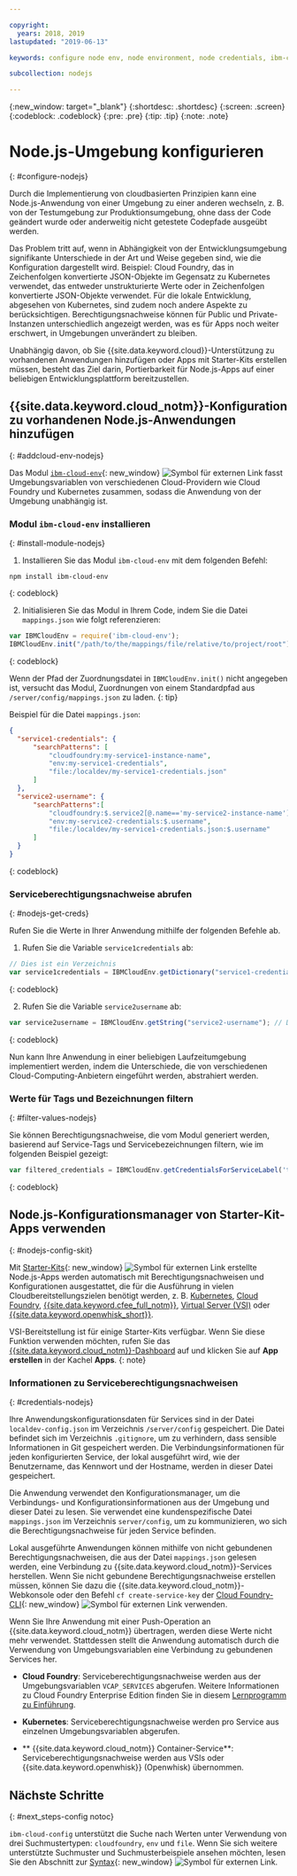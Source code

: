 ```yaml
---

copyright:
  years: 2018, 2019
lastupdated: "2019-06-13"

keywords: configure node env, node environment, node credentials, ibm-cloud-env node

subcollection: nodejs

---
```


{:new_window: target="_blank"}
{:shortdesc: .shortdesc}
{:screen: .screen}
{:codeblock: .codeblock}
{:pre: .pre}
{:tip: .tip}
{:note: .note}

# Node.js-Umgebung konfigurieren
{: #configure-nodejs}

Durch die Implementierung von cloudbasierten Prinzipien kann eine Node.js-Anwendung von einer Umgebung zu einer anderen wechseln, z. B. von der Testumgebung zur Produktionsumgebung, ohne dass der Code geändert wurde oder anderweitig nicht getestete Codepfade ausgeübt werden.

Das Problem tritt auf, wenn in Abhängigkeit von der Entwicklungsumgebung signifikante Unterschiede in der Art und Weise gegeben sind, wie die Konfiguration dargestellt wird. Beispiel: Cloud Foundry, das in Zeichenfolgen konvertierte JSON-Objekte im Gegensatz zu Kubernetes verwendet, das entweder unstrukturierte Werte oder in Zeichenfolgen konvertierte JSON-Objekte verwendet. Für die lokale Entwicklung, abgesehen von Kubernetes, sind zudem noch andere Aspekte zu berücksichtigen. Berechtigungsnachweise können für Public und Private-Instanzen unterschiedlich angezeigt werden, was es für Apps noch weiter erschwert, in Umgebungen unverändert zu bleiben.

Unabhängig davon, ob Sie {{site.data.keyword.cloud}}-Unterstützung zu vorhandenen Anwendungen hinzufügen oder Apps mit Starter-Kits erstellen müssen, besteht das Ziel darin, Portierbarkeit für Node.js-Apps auf einer beliebigen Entwicklungsplattform bereitzustellen.

## {{site.data.keyword.cloud_notm}}-Konfiguration zu vorhandenen Node.js-Anwendungen hinzufügen
{: #addcloud-env-nodejs}

Das Modul [`ibm-cloud-env`](https://github.com/ibm-developer/ibm-cloud-env){: new_window} ![Symbol für externen Link](../icons/launch-glyph.svg "Symbol für externen Link") fasst Umgebungsvariablen von verschiedenen Cloud-Providern wie Cloud Foundry und Kubernetes zusammen, sodass die Anwendung von der Umgebung unabhängig ist.

### Modul `ibm-cloud-env` installieren
{: #install-module-nodejs}

1. Installieren Sie das Modul `ibm-cloud-env` mit dem folgenden Befehl:
  ```
  npm install ibm-cloud-env
  ```
  {: codeblock}

2. Initialisieren Sie das Modul in Ihrem Code, indem Sie die Datei `mappings.json` wie folgt referenzieren:
  ```js
  var IBMCloudEnv = require('ibm-cloud-env');
  IBMCloudEnv.init("/path/to/the/mappings/file/relative/to/project/root");
  ```
  {: codeblock}

  Wenn der Pfad der Zuordnungsdatei in `IBMCloudEnv.init()` nicht angegeben ist, versucht das Modul, Zuordnungen von einem Standardpfad aus `/server/config/mappings.json` zu laden.
  {: tip}

  Beispiel für die Datei `mappings.json`:
  ```json
  {
    "service1-credentials": {
        "searchPatterns": [
            "cloudfoundry:my-service1-instance-name", 
            "env:my-service1-credentials", 
            "file:/localdev/my-service1-credentials.json" 
        ]
    },
    "service2-username": {
        "searchPatterns":[
            "cloudfoundry:$.service2[@.name=='my-service2-instance-name'].credentials.username",
            "env:my-service2-credentials:$.username",
            "file:/localdev/my-service1-credentials.json:$.username" 
        ]
    }
  }
  ```
  {: codeblock}

### Serviceberechtigungsnachweise abrufen
{: #nodejs-get-creds}

Rufen Sie die Werte in Ihrer Anwendung mithilfe der folgenden Befehle ab.

1. Rufen Sie die Variable `service1credentials` ab:
  ```js
  // Dies ist ein Verzeichnis
  var service1credentials = IBMCloudEnv.getDictionary("service1-credentials");
  ```
  {: codeblock}

2. Rufen Sie die Variable `service2username` ab:
  ```js
  var service2username = IBMCloudEnv.getString("service2-username"); // Dies ist eine Zeichenfolge
  ```
  {: codeblock}

Nun kann Ihre Anwendung in einer beliebigen Laufzeitumgebung implementiert werden, indem die Unterschiede, die von verschiedenen Cloud-Computing-Anbietern eingeführt werden, abstrahiert werden.

### Werte für Tags und Bezeichnungen filtern
{: #filter-values-nodejs}

Sie können Berechtigungsnachweise, die vom Modul generiert werden, basierend auf Service-Tags und Servicebezeichnungen filtern, wie im folgenden Beispiel gezeigt:
```js
var filtered_credentials = IBMCloudEnv.getCredentialsForServiceLabel('tag', 'label', credentials)); // Gibt eine JSON mit Berechtigungsnachweisen für den angegebenen Service-Tag und die Bezeichnung zurück
```
{: codeblock}

## Node.js-Konfigurationsmanager von Starter-Kit-Apps verwenden
{: #nodejs-config-skit}

Mit [Starter-Kits](https://cloud.ibm.com/developer/appservice/starter-kits){: new_window} ![Symbol für externen Link](../icons/launch-glyph.svg "Symbol für externen Link") erstellte Node.js-Apps werden automatisch mit Berechtigungsnachweisen und Konfigurationen ausgestattet, die für die Ausführung in vielen Cloudbereitstellungszielen benötigt werden, z. B. [Kubernetes](/docs/containers?topic=containers-getting-started), [Cloud Foundry](/docs/cloud-foundry-public?topic=cloud-foundry-public-about-cf), [{{site.data.keyword.cfee_full_notm}}](/docs/cloud-foundry?topic=cloud-foundry-about), [Virtual Server (VSI)](/docs/vsi?topic=virtual-servers-getting-started-tutorial) oder [{{site.data.keyword.openwhisk_short}}](/docs/openwhisk?topic=cloud-functions-getting_started). 

  VSI-Bereitstellung ist für einige Starter-Kits verfügbar. Wenn Sie diese Funktion verwenden möchten, rufen Sie das [{{site.data.keyword.cloud_notm}}-Dashboard](https://{DomainName}) auf und klicken Sie auf **App erstellen** in der Kachel **Apps**.
  {: note} 

### Informationen zu Serviceberechtigungsnachweisen
{: #credentials-nodejs}

Ihre Anwendungskonfigurationsdaten für Services sind in der Datei `localdev-config.json` im Verzeichnis `/server/config` gespeichert. Die Datei befindet sich im Verzeichnis `.gitignore`, um zu verhindern, dass sensible Informationen in Git gespeichert werden. Die Verbindungsinformationen für jeden konfigurierten Service, der lokal ausgeführt wird, wie der Benutzername, das Kennwort und der Hostname, werden in dieser Datei gespeichert.

Die Anwendung verwendet den Konfigurationsmanager, um die Verbindungs- und Konfigurationsinformationen aus der Umgebung und dieser Datei zu lesen. Sie verwendet eine kundenspezifische Datei `mappings.json` im Verzeichnis `server/config`, um zu kommunizieren, wo sich die Berechtigungsnachweise für jeden Service befinden.

Lokal ausgeführte Anwendungen können mithilfe von nicht gebundenen Berechtigungsnachweisen, die aus der Datei `mappings.json` gelesen werden, eine Verbindung zu {{site.data.keyword.cloud_notm}}-Services herstellen. Wenn Sie nicht gebundene Berechtigungsnachweise erstellen müssen, können Sie dazu die {{site.data.keyword.cloud_notm}}-Webkonsole oder den Befehl `cf create-service-key` der [Cloud Foundry-CLI](https://docs.cloudfoundry.org/cf-cli/){: new_window} ![Symbol für externen Link](../icons/launch-glyph.svg "Symbol für externen Link") verwenden.

Wenn Sie Ihre Anwendung mit einer Push-Operation an {{site.data.keyword.cloud_notm}} übertragen, werden diese Werte nicht mehr verwendet. Stattdessen stellt die Anwendung automatisch durch die Verwendung von Umgebungsvariablen eine Verbindung zu gebundenen Services her.

* **Cloud Foundry**: Serviceberechtigungsnachweise werden aus der Umgebungsvariablen `VCAP_SERVICES` abgerufen. Weitere Informationen zu Cloud Foundry Enterprise Edition finden Sie in diesem [Lernprogramm zu Einführung](/docs/cloud-foundry?topic=cloud-foundry-getting-started#getting-started). 

* **Kubernetes**: Serviceberechtigungsnachweise werden pro Service aus einzelnen Umgebungsvariablen abgerufen.

* ** {{site.data.keyword.cloud_notm}} Container-Service**: Serviceberechtigungsnachweise werden aus VSIs oder {{site.data.keyword.openwhisk}} (Openwhisk) übernommen.

## Nächste Schritte
{: #next_steps-config notoc}

`ibm-cloud-config` unterstützt die Suche nach Werten unter Verwendung von drei Suchmustertypen: `cloudfoundry`, `env` und `file`. Wenn Sie sich weitere unterstützte Suchmuster und Suchmusterbeispiele ansehen möchten, lesen Sie den Abschnitt zur [Syntax](https://github.com/ibm-developer/ibm-cloud-env#usage){: new_window} ![Symbol für externen Link](../icons/launch-glyph.svg "Symbol für externen Link").
